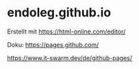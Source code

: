 # endoleg.github.io
Erstellt mit https://html-online.com/editor/

Doku: https://pages.github.com/

https://www.it-swarm.dev/de/github-pages/
